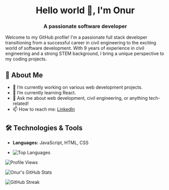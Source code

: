 <h1 align="center">Hello world 👋, I'm Onur</h1>

<h3 align="center">A passionate software developer</h3>

Welcome to my GitHub profile! I'm a passionate full stack developer transitioning from a successful career in civil engineering to the exciting world of software development. With 9 years of experience in civil engineering and a strong STEM background, I bring a unique perspective to my coding projects.

## 🚀 About Me
- 🔭 I’m currently working on various web development projects.
- 🌱 I’m currently learning React.
- 💬 Ask me about web development, civil engineering, or anything tech-related!
- 📫 How to reach me: [LinkedIn](https://www.linkedin.com/in/onurerdinc/)

## 🛠️ Technologies & Tools
- **Languages:** JavaScript, HTML, CSS

- ![Top Languages](https://github-readme-stats.vercel.app/api/top-langs/?username=onurerdinc&layout=compact&theme=default)

![Profile Views](https://komarev.com/ghpvc/?username=onurerdinc)

![Onur's GitHub Stats](https://github-readme-stats.vercel.app/api?username=onurerdinc&show_icons=true&theme=default)

![GitHub Streak](https://streak-stats.demolab.com/?user=onurerdinc&theme=default)
